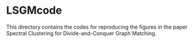 LSGMcode
========

This directory contains the codes for reproducing the figures in the paper Spectral Clustering for Divide-and-Conquer Graph Matching. 
